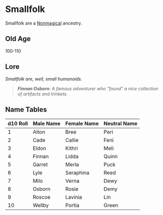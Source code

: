 # Smallfolk

Smallfolk are a [Nonmagical](../Mechanical/Nonmagical.md) ancestry.

## Old Age

100-110

## Lore

*Smallfolk are, well, small humanoids.*

> ***Finnan Osborn**: A famous adventurer who "found" a nice collection of artifacts and trinkets.*

## Name Tables

| d10 Roll | Male Name | Female Name | Neutral Name |
| :------- | :-------- | :---------- | :----------- |
| 1        | Alton     | Bree        | Peri         |
| 2        | Cade      | Callie      | Feni         |
| 3        | Eldon     | Kithri      | Meli         |
| 4        | Finnan    | Lidda       | Quinn        |
| 5        | Garret    | Merla       | Puck         |
| 6        | Lyle      | Seraphina   | Reed         |
| 7        | Milo      | Verna       | Dewy         |
| 8        | Osborn    | Rosie       | Demy         |
| 9        | Roscoe    | Lavinia     | Lin          |
| 10       | Wellby    | Portia      | Green        |
